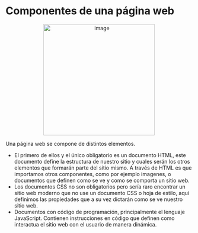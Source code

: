 # Componentes de una página web
<p align="center">
<img width="300" alt="image" src="https://media3.giphy.com/media/YULPJoecGetvtOm1H0/giphy.gif?cid=ecf05e47wlscme94qu3usi1zdniy7a9ybk2ktytsp08urngw&rid=giphy.gif&ct=s">
</p>

Una página web se compone de distintos elementos. 
- El primero de ellos y el único obligatorio es un documento HTML, este documento define la estructura de nuestro sitio y cuales serán los otros elementos que formarán parte del sitio mismo. A través de HTML es que importamos otros componentes, como por ejemplo imagenes, o documentos que definen como se ve y como se comporta un sitio web.
- Los documentos CSS no son obligatorios pero sería raro encontrar un sitio web moderno que no use un documento CSS o hoja de estilo, aquí definimos las propiedades que a su vez dictarán como se ve nuestro sitio web.
- Documentos con código de programación, principalmente el lenguaje JavaScript. Contienen instrucciones en código que definen como interactua el sitio web con el usuario de manera dinámica.
